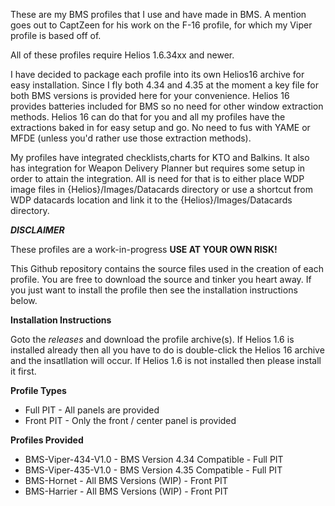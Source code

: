 These are my BMS profiles that I use and have made in BMS. A mention goes out to CaptZeen for his work on the F-16 profile, for which my Viper profile is based off of.

All of these profiles require Helios 1.6.34xx and newer.

I have decided to package each profile into its own Helios16 archive for easy installation. Since I fly both 4.34 and 4.35 at the moment a key file for both BMS versions is provided here for your convenience. Helios 16 provides batteries included for BMS so no need for other window extraction methods. Helios 16 can do that for you and all my profiles have the extractions baked in for easy setup and go. No need to fus with YAME or MFDE (unless you'd rather use those extraction methods).

My profiles have integrated checklists,charts for KTO and Balkins. It also has integration for Weapon Delivery Planner but requires some setup in order to attain the integration. All is need for that is to either place WDP image files in {Helios}/Images/Datacards directory or use a shortcut from WDP datacards location and link it to the {Helios}/Images/Datacards directory.

***DISCLAIMER***

These profiles are a work-in-progress **USE AT YOUR OWN RISK!**

This Github repository contains the source files used in the creation of each profile. You are free to download the source and tinker you heart away. If you just want to install the profile then see the installation instructions below.

**Installation Instructions**

Goto the *releases* and download the profile archive(s). If Helios 1.6 is installed already then all you have to do is double-click the Helios 16 archive and the insatllation will occur. If Helios 1.6 is not installed then please install it first.

**Profile Types**
* Full PIT - All panels are provided
* Front PIT - Only the front / center panel is provided


**Profiles Provided**
* BMS-Viper-434-V1.0 - BMS Version 4.34 Compatible - Full PIT
* BMS-Viper-435-V1.0 - BMS Version 4.35 Compatible - Full PIT
* BMS-Hornet - All BMS Versions (WIP) - Front PIT
* BMS-Harrier - All BMS Versions (WIP) - Front PIT

